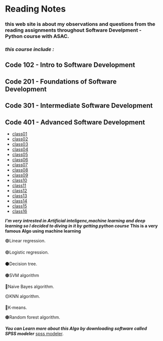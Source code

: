 # Reading Notes

### this web site is about my observations and questions from the reading assignments throughout Software Develpment - Python course with ASAC.
### *this course include :* 
## Code 102 - Intro to Software Development
## Code 201 - Foundations of Software Development
## Code 301 - Intermediate Software Development
## Code 401 - Advanced Software Development



* [class01](https://bayanbushnaq.github.io/reading-notes/code-401-python/class-01/README.md)
* [class02](/code-401-python/class-02/README.md)
* [class03](/code-401-python/class-03/README.md)
* [class04](/code-401-python/class-04/README.md)
* [class05](/code-401-python/class-05/README.md)
* [class06](/code-401-python/class-06/README.md)
* [class07](/code-401-python/class-07/README.md)
* [class08](/code-401-python/class-08/README.md)
* [class09](/code-401-python/class-09/README.md)
* [class10](/code-401-python/class-10/README.md)
* [class11](/code-401-python/class-11/README.md)
* [class12](/code-401-python/class-12/README.md)
* [class13](/code-401-python/class-13/README.md)
* [class14](/code-401-python/class-14/README.md)
* [class15](/code-401-python/class-15/README.md)
* [class16](/code-401-python/class-16/README.md)



***I'm very intrested in Artificial inteligenc,machine learning and deep learning so I decided to diving in it by getting python course***
**This is a very famous Algo using machine learning**


 :green_circle:Linear regression.
 
 
 :purple_circle:Logistic regression.
 
 
 :black_circle:Decision tree.
 
 
 :brown_circle:SVM algorithm
 
 
 :large_blue_circle:Naive Bayes algorithm.
 
 
 :yellow_circle:KNN algorithm.
 
 
 :red_circle:K-means.
 
 
 :orange_circle:Random forest algorithm.

***You can Learn more about this Algo by downloading software called SPSS modeler***  [spss modeler](https://www.ibm.com/analytics/spss-statistics-software).

